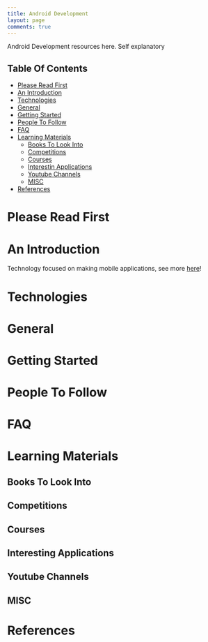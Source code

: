 ```yaml
---
title: Android Development
layout: page
comments: true
---
```


Android Development resources here. Self explanatory

## Table Of Contents

- [Please Read First](#please-read-first)
- [An Introduction](#an-introduction)
- [Technologies](#technologies)
- [General](#general)
- [Getting Started](#getting-started)
- [People To Follow](#people-to-follow)
- [FAQ](#faq)
- [Learning Materials](#learning-materials)
  - [Books To Look Into](#books-to-look-into)
  - [Competitions](#competitions)
  - [Courses](#courses)
  - [Interestin Applications](#interestin-applications)
  - [Youtube Channels](#youtube-channels)
  - [MISC](#misc)
- [References](#references)

# Please Read First

# An Introduction

Technology focused on making mobile applications, see more [here](https://developer.android.com/)!

# Technologies

# General

# Getting Started

# People To Follow

# FAQ

# Learning Materials

## Books To Look Into

## Competitions

## Courses

## Interesting Applications

## Youtube Channels

## MISC

# References
